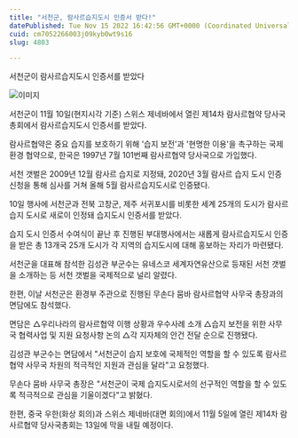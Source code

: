 ```yaml
---
title: "서천군, 람사르습지도시 인증서 받다!"
datePublished: Tue Nov 15 2022 16:42:56 GMT+0000 (Coordinated Universal Time)
cuid: cm7052266003j09kyb0wt9s16
slug: 4803

---
```



서천군이 람사르습지도시 인증서를 받았다

![이미지](https://cdn.hashnode.com/res/hashnode/image/upload/v1739257578795/ab13e0e1-072e-471d-8535-c5e1472e82e1.jpeg)

서천군이 11월 10일(현지시각 기준) 스위스 제네바에서 열린 제14차 람사르협약 당사국총회에서 람사르습지도시 인증서를 받았다.

람사르협약은 중요 습지를 보호하기 위해 '습지 보전'과 '현명한 이용'을 촉구하는 국제 환경 협약으로, 한국은 1997년 7월 101번째 람사르협약 당사국으로 가입했다.

서천 갯벌은 2009년 12월 람사르 습지로 지정돼, 2020년 3월 람사르 습지 도시 인증 신청을 통해 심사를 거쳐 올해 5월 람사르습지도시로 인증됐다.

10일 행사에 서천군과 전북 고창군, 제주 서귀포시를 비롯한 세계 25개의 도시가 람사르 습지 도시로 새로이 인정돼 습지도시 인증서를 받았다.

습지 도시 인증서 수여식이 끝난 후 진행된 부대행사에서는 새롭게 람사르습지도시 인증을 받은 총 13개국 25개 도시가 각 지역의 습지도시에 대해 홍보하는 자리가 마련됐다.

서천군을 대표해 참석한 김성관 부군수는 유네스코 세계자연유산으로 등재된 서천 갯벌을 소개하는 등 서천 갯벌을 국제적으로 널리 알렸다.

한편, 이날 서천군은 환경부 주관으로 진행된 무손다 뭄바 람사르협약 사무국 총장과의 면담에도 참석했다.

면담은 △우리나라의 람사르협약 이행 상황과 우수사례 소개 △습지 보전을 위한 사무국 협력사업 및 지원 요청사항 논의 △각 지자체의 안건 전달 순으로 진행됐다.

김성관 부군수는 면담에서 "서천군이 습지 보호에 국제적인 역할을 할 수 있도록 람사르협약 사무국 차원의 적극적인 지원과 관심을 달라"고 요청했다.

무손다 뭄바 사무국 총장은 "서천군이 국제 습지도시로서의 선구적인 역할을 할 수 있도록 적극적으로 관심을 기울이겠다"고 밝혔다.

한편, 중국 우한(화상 회의)과 스위스 제네바(대면 회의)에서 11월 5일에 열린 제14차 람사르협약 당사국총회는 13일에 막을 내릴 예정이다.